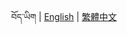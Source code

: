 <p align="center">
  <span>བོད་ཡིག</span> |
  <a href="https://github.com/Esukhia/derge-tengyur/blob/master/README.md">English</a> |
  <a href="https://github.com/Esukhia/derge-tengyur/blob/master/README.zh-tw.md">繁體中文</a>
</p>

